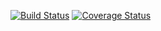 [![Build Status](https://travis-ci.com/Seryazi-Andela/maintenance-tracker-frontend.svg?branch=master)](https://travis-ci.com/Seryazi-Andela/maintenance-tracker-frontend) [![Coverage Status](https://coveralls.io/repos/github/Seryazi-Andela/maintenance-tracker-frontend/badge.svg?branch=master)](https://coveralls.io/github/Seryazi-Andela/maintenance-tracker-frontend?branch=master)